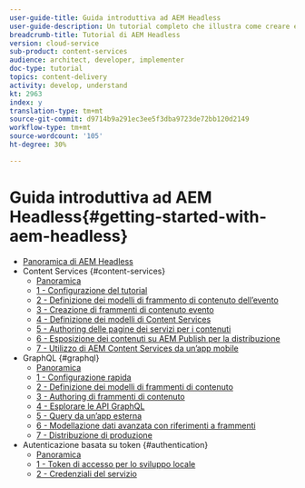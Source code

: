 ```yaml
---
user-guide-title: Guida introduttiva ad AEM Headless
user-guide-description: Un tutorial completo che illustra come creare ed esporre contenuti utilizzando AEM Headless.
breadcrumb-title: Tutorial di AEM Headless
version: cloud-service
sub-product: content-services
audience: architect, developer, implementer
doc-type: tutorial
topics: content-delivery
activity: develop, understand
kt: 2963
index: y
translation-type: tm+mt
source-git-commit: d9714b9a291ec3ee5f3dba9723de72bb120d2149
workflow-type: tm+mt
source-wordcount: '105'
ht-degree: 30%

---
```



# Guida introduttiva ad AEM Headless{#getting-started-with-aem-headless}

+ [Panoramica di AEM Headless](./overview.md)
+ Content Services {#content-services}
   + [Panoramica](./content-services/overview.md)
   + [1 - Configurazione del tutorial](./content-services/chapter-1.md)
   + [2 - Definizione dei modelli di frammento di contenuto dell’evento](./content-services/chapter-2.md)
   + [3 - Creazione di frammenti di contenuto evento](./content-services/chapter-3.md)
   + [4 - Definizione dei modelli di Content Services](./content-services/chapter-4.md)
   + [5 - Authoring delle pagine dei servizi per i contenuti](./content-services/chapter-5.md)
   + [6 - Esposizione dei contenuti su AEM Publish per la distribuzione](./content-services/chapter-6.md)
   + [7 - Utilizzo di AEM Content Services da un’app mobile](./content-services/chapter-7.md)
+ GraphQL {#graphql}
   + [Panoramica](./graphql/overview.md)
   + [1 - Configurazione rapida](./graphql/setup.md)
   + [2 - Definizione dei modelli di frammenti di contenuto](./graphql/content-fragment-models.md)
   + [3 - Authoring di frammenti di contenuto](./graphql/author-content-fragments.md)
   + [4 - Esplorare le API GraphQL](./graphql/explore-graphql-api.md)
   + [5 - Query da un’app esterna](./graphql/graphql-and-external-app.md)
   + [6 - Modellazione dati avanzata con riferimenti a frammenti](./graphql/fragment-references.md)
   + [7 - Distribuzione di produzione](./graphql/production-deployment.md)
+ Autenticazione basata su token {#authentication}
   + [Panoramica](./authentication/overview.md)
   + [1 - Token di accesso per lo sviluppo locale](./authentication/local-development-access-token.md)
   + [2 - Credenziali del servizio](./authentication/service-credentials.md)